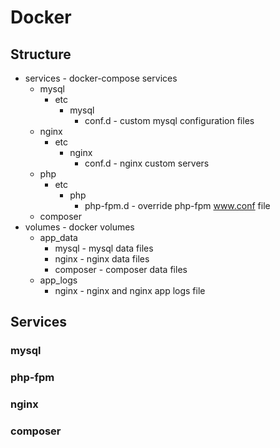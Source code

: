 # Docker

## Structure

* services - docker-compose services
  * mysql
    * etc
      * mysql
        * conf.d - custom mysql configuration files
  * nginx
    * etc
      * nginx
        * conf.d - nginx custom servers
  * php
    * etc
      * php
        * php-fpm.d - override php-fpm www.conf file
  * composer
* volumes - docker volumes
  * app_data
    * mysql - mysql data files
    * nginx - nginx data files
    * composer - composer data files
  * app_logs
    * nginx - nginx and nginx app logs file

## Services

### mysql

### php-fpm

### nginx

### composer
